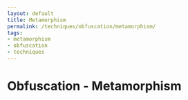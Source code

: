 ```yaml
---
layout: default
title: Metamorphism
permalink: /techniques/obfuscation/metamorphism/
tags:
- metamorphism
- obfuscation
- techniques
---
```


Obfuscation - Metamorphism
==========================
